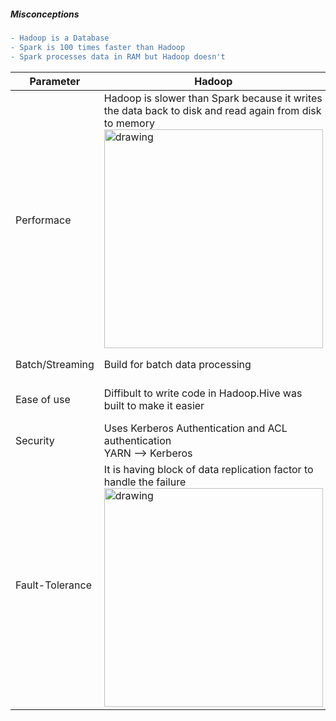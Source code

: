 ##### Misconceptions
```diff
- Hadoop is a Database
- Spark is 100 times faster than Hadoop
- Spark processes data in RAM but Hadoop doesn't
```

|Parameter|Hadoop|Spark|      
|------|------|------|
|Performace|Hadoop is slower than Spark because it writes the data back to disk and read again from disk to memory<br> <img src="https://drive.google.com/uc?id=1mpWxJEV1gceE4cfbE8JWQAXX0H9xO7qU" alt="drawing" style="width:350px;"/>|Spark is faster than hadoop because spark do all the computation in Memory<br><img src="https://drive.google.com/uc?id=1SzzfCFdGVuFCFDQU96odkgjOZvqaAfBk" alt="drawing" style="width:350px;"/>       |       
|Batch/Streaming|Build for batch data processing|Build for batch as well as streaming data processing|    
|Ease of use|Diffibult to write code in Hadoop.Hive was built to make it easier|Easty to write and debug code.We have interactive shell to develop and test. Spark provides high level and low level API|     
|Security|Uses Kerberos Authentication and ACL authentication<br> YARN --> Kerberos|Doesn't have solid security feature<br>HDFS --> ACL <br> YARN --> Kerberos|     
|Fault-Tolerance|It is having block of data replication factor to handle the failure<br><img src="https://drive.google.com/uc?id=1uZc6U3VcOJw833DKMBIA3W23MG50M4R_" alt="drawing" style="width:350px;"/>|Uses DAG to provide the fault tolerance<br><img src="https://drive.google.com/uc?id=1N6ghVToRrFLsjX5vDW4Up5vw8LAtFQNK" alt="drawing" style="width:350px;"/>        |  
